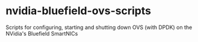# nvidia-bluefield-ovs-scripts
Scripts for configuring, starting and shutting down OVS (with DPDK) on the NVidia's Bluefield SmartNICs
